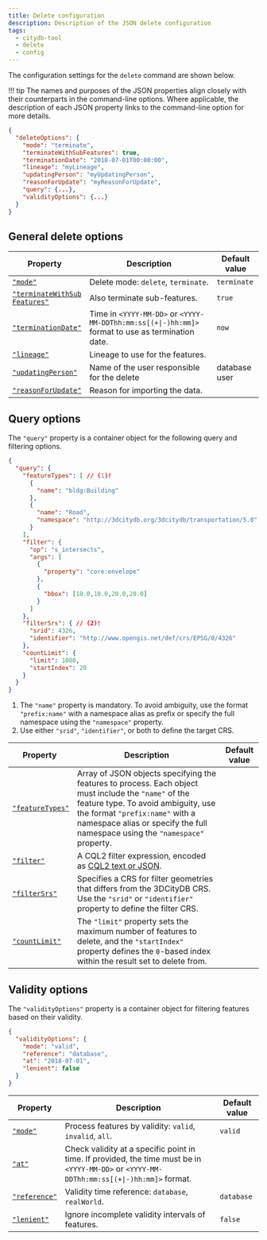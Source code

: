 ```yaml
---
title: Delete configuration
description: Description of the JSON delete configuration
tags:
  - citydb-tool
  - delete
  - config
---
```


The configuration settings for the `delete` command are shown below.

!!! tip
    The names and purposes of the JSON properties align closely with their counterparts in the command-line options. Where
    applicable, the description of each JSON property links to the command-line option for more details.

```json
{
  "deleteOptions": {
    "mode": "terminate",
    "terminateWithSubFeatures": true,
    "terminationDate": "2018-07-01T00:00:00",
    "lineage": "myLineage",
    "updatingPerson": "myUpdatingPerson",
    "reasonForUpdate": "myReasonForUpdate",
    "query": {...},
    "validityOptions": {...}
  }
}
```

## General delete options

| <div style="width:130px;">Property</div>                              | Description                                                                                                             | Default value |
|-----------------------------------------------------------------------|-------------------------------------------------------------------------------------------------------------------------|---------------|
| [`"mode"`](delete.md#delete-mode)                                     | Delete mode: `delete`, `terminate`.                                                                                     | `terminate`   |
| [<code>"terminateWithSub<br/>Features"</code>](delete.md#delete-mode) | Also terminate sub-features.                                                                                            | `true`        |
| [`"terminationDate"`](delete.md#defining-termination-metadata)        | Time in `<YYYY-MM-DD>` or <code>&lt;YYYY-MM-DDThh&#58;mm:ss[(+&#124;-)hh:mm]></code> format to use as termination date. | `now`         |
| [`"lineage"`](delete.md#defining-termination-metadata)                | Lineage to use for the features.                                                                                        |               |
| [`"updatingPerson"`](delete.md#defining-termination-metadata)         | Name of the user responsible for the delete                                                                             | database user |
| [`"reasonForUpdate"`](delete.md#defining-termination-metadata)        | Reason for importing the data.                                                                                          |               |

## Query options

The `"query"` property is a container object for the following query and filtering options.

```json
{
  "query": {
    "featureTypes": [ // (1)!
      {
        "name": "bldg:Building"
      },
      {
        "name": "Road",
        "namespace": "http://3dcitydb.org/3dcitydb/transportation/5.0"
      }
    ],
    "filter": {
      "op": "s_intersects",
      "args": [
        {
          "property": "core:envelope"
        },
        {
          "bbox": [10.0,10.0,20.0,20.0]
        }
      ]
    },
    "filterSrs": { // (2)!
      "srid": 4326,
      "identifier": "http://www.opengis.net/def/crs/EPSG/0/4326"
    },
    "countLimit": {
      "limit": 1000,
      "startIndex": 20
    }
  }
}
```

1. The `"name"` property is mandatory. To avoid ambiguity, use the format `"prefix:name"` with a namespace alias as prefix or
   specify the full namespace using the `"namespace"` property.
2. Use either `"srid"`, `"identifier"`, or both to define the target CRS.

| <div style="width:110px;">Property</div>              | Description                                                                                                                                                                                                                                                    | Default value |
|-------------------------------------------------------|----------------------------------------------------------------------------------------------------------------------------------------------------------------------------------------------------------------------------------------------------------------|---------------|
| [`"featureTypes"`](delete.md#feature-type-filter)     | Array of JSON objects specifying the features to process. Each object must include the `"name"` of the feature type. To avoid ambiguity, use the format `"prefix:name"` with a namespace alias or specify the full namespace using the `"namespace"` property. |               |
| [`"filter"`](delete.md#cql2-based-filtering)          | A CQL2 filter expression, encoded as [CQL2 text or JSON](cql2.md).                                                                                                                                                                                             |               |
| [`"filterSrs"`](delete.md#cql2-based-filtering)       | Specifies a CRS for filter geometries that differs from the 3DCityDB CRS. Use the `"srid"` or `"identifier"` property to define the filter CRS.                                                                                                                |               |
| [`"countLimit"`](delete.md#count-filter)              | The `"limit"` property sets the maximum number of features to delete, and the `"startIndex"` property defines the `0`-based index within the result set to delete from.                                                                                        |               |

## Validity options

The `"validityOptions"` property is a container object for filtering features based on their validity.

```json
{
  "validityOptions": {
    "mode": "valid",
    "reference": "database",
    "at": "2018-07-01",
    "lenient": false
  }
}
```

| Property                                                | Description                                                                                                                                                       | Default value |
|---------------------------------------------------------|-------------------------------------------------------------------------------------------------------------------------------------------------------------------|---------------|
| [`"mode"`](delete.md#deleting-historical-versions)      | Process features by validity: `valid`, `invalid`, `all`.                                                                                                          | `valid`       |
| [`"at"`](delete.md#deleting-historical-versions)        | Check validity at a specific point in time. If provided, the time must be in `<YYYY-MM-DD>` or <code>&lt;YYYY-MM-DDThh&#58;mm:ss[(+&#124;-)hh:mm]></code> format. |               |
| [`"reference"`](delete.md#deleting-historical-versions) | Validity time reference: `database`, `realWorld`.                                                                                                                 | `database`    |
| [`"lenient"`](delete.md#deleting-historical-versions)   | Ignore incomplete validity intervals of features.                                                                                                                 | `false`       |
